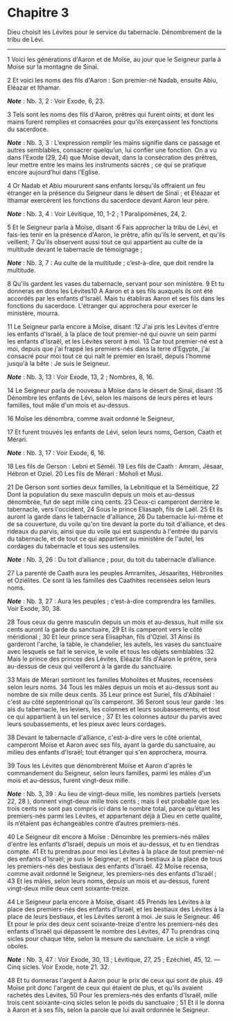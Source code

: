 # Chapitre 3

Dieu choisit les Lévites pour le service du tabernacle.
Dénombrement de la tribu de Lévi.

***

1 Voici les générations d'Aaron et de Moïse, au jour que le Seigneur parla à Moïse sur la montagne de Sinaï.


2 Et voici les noms des fils d'Aaron : Son premier-né Nadab, ensuite Abiu, Eléazar et Ithamar.

***Note*** :  Nb. 3, 2 : Voir Exode, 6, 23.

3 Tels sont les noms des fils d'Aaron, prêtres qui furent oints, et dont les mains furent remplies et consacrées pour qu'ils exerçassent les fonctions du sacerdoce.

***Note*** :  Nb. 3, 3 : L’expression remplir les mains signifie dans ce passage et autres semblables, consacrer quelqu’un, lui confier une fonction. On a vu dans l’Exode (29, 24) que Moïse devait, dans la consécration des prêtres, leur mettre entre les mains les instruments sacrés ; ce qui se pratique encore aujourd’hui dans l’Eglise.

4 Or Nadab et Abiu moururent sans enfants lorsqu'ils offraient un feu étranger en la présence du Seigneur dans le désert de Sinaï ; et Eléazar et Ithamar exercèrent les fonctions du sacerdoce devant Aaron leur père.

***Note*** :  Nb. 3, 4 : Voir Lévitique, 10, 1-2 ; 1 Paralipomènes, 24, 2.


5 Et le Seigneur parla à Moïse, disant :6 Fais approcher la tribu de Lévi, et fais-les tenir en la présence d'Aaron, le prêtre, afin qu'ils le servent, et qu'ils veillent; 7 Qu'ils observent aussi tout ce qui appartient au culte de la multitude devant le tabernacle de témoignage ;

***Note*** :  Nb. 3, 7 : Au culte de la multitude ; c’est-à-dire, que doit rendre la multitude.

8 Qu'ils gardent les vases du tabernacle, servant pour son ministère. 9 Et tu donneras en dons les Lévites10 A Aaron et à ses fils auxquels ils ont été accordés par les enfants d'Israël. Mais tu établiras Aaron et ses fils dans les fonctions du sacerdoce. L'étranger qui approchera pour exercer le ministère, mourra.


11 Le Seigneur parla encore à Moïse, disant :12 J'ai pris les Lévites d'entre les enfants d'Israël, à la place de tout premier-né qui ouvre un sein parmi les enfants d'Israël, et les Lévites seront à moi. 13 Car tout premier-né est à moi, depuis que j'ai frappé les premiers-nés dans la terre d'Egypte, j'ai consacré pour moi tout ce qui naît le premier en Israël, depuis l'homme jusqu'à la bête : Je suis le Seigneur.

***Note*** :  Nb. 3, 13 : Voir Exode, 13, 2 ; Nombres, 8, 16.


14 Le Seigneur parla de nouveau à Moïse dans le désert de Sinaï, disant :15 Dénombre les enfants de Lévi, selon les maisons de leurs pères et leurs familles, tout mâle d'un mois et au-dessus.


16 Moïse les dénombra, comme avait ordonné le Seigneur,


17 Et furent trouvés les enfants de Lévi, selon leurs noms, Gerson, Caath et Mérari.

***Note*** :  Nb. 3, 17 : Voir Exode, 6, 16.

18 Les fils de Gerson : Lebni et Séméi. 19 Les fils de Caath : Amram, Jésaar, Hébron et Oziel. 20 Les fils de Mérari : Moholi et Musi.


21 De Gerson sont sorties deux familles, la Lebnitique et la Séméitique, 22 Dont la population du sexe masculin depuis un mois et au-dessus dénombrée, fut de sept mille cinq cents. 23 Ceux-ci camperont derrière le tabernacle, vers l'occident, 24 Sous le prince Eliasaph, fils de Laël. 25 Et ils auront la garde dans le tabernacle d'alliance, 26 Du tabernacle lui-même et de sa couverture, du voile qu'on tire devant la porte du toit d'alliance, et des rideaux du parvis, ainsi que du voile qui est suspendu à l'entrée du parvis du tabernacle, et de tout ce qui appartient au ministère de l'autel, les cordages du tabernacle et tous ses ustensiles.

***Note*** :  Nb. 3, 26 : Du toit d’alliance ; pour, du toit du tabernacle d’alliance.


27 La parenté de Caath aura les peuples Amramites, Jésaarites, Hébronites et Oziélites. Ce sont là les familles des Caathites recensées selon leurs noms.

***Note*** :  Nb. 3, 27 : Aura les peuples ; c’est-à-dire comprendra les familles. Voir Exode, 30, 38.

28 Tous ceux du genre masculin depuis un mois et au-dessus, huit mille six cents auront la garde du sanctuaire, 29 Et ils camperont vers le côté méridional ; 30 Et leur prince sera Elisaphan, fils d'Oziel. 31 Ainsi ils garderont l'arche, la table, le chandelier, les autels, les vases du sanctuaire avec lesquels se fait le service, le voile et tous les objets semblables :32 Mais le prince des princes des Lévites, Eléazar fils d'Aaron le prêtre, sera au-dessus de ceux qui veilleront à la garde du sanctuaire.


33 Mais de Mérari sortiront les familles Moholites et Musites, recensées selon leurs noms. 34 Tous les mâles depuis un mois et au-dessus sont au nombre de six mille deux cents. 35 Leur prince est Suriel, fils d'Abihaïel : c'est au côté septentrional qu'ils camperont. 36 Seront sous leur garde : les ais du tabernacle, les leviers, les colonnes et leurs soubassements, et tout ce qui appartient à un tel service ; 37 Et les colonnes autour du parvis avec leurs soubassements, et les pieux avec leurs cordages.


38 Devant le tabernacle d'alliance, c'est-à-dire vers le côté oriental, camperont Moïse et Aaron avec ses fils, ayant la garde du sanctuaire, au milieu des enfants d'Israël; tout étranger qui s'en approchera, mourra.


39 Tous les Lévites que dénombrèrent Moïse et Aaron d'après le commandement du Seigneur, selon leurs familles, parmi les mâles d'un mois et au-dessus, furent vingt-deux mille.

***Note*** :  Nb. 3, 39 : Au lieu de vingt-deux mille, les nombres partiels (versets 22, 28 ), donnent vingt-deux mille trois cents ; mais il est probable que les trois cents ne sont pas compris ici dans le nombre total, parce qu’étant les premiers-nés parmi les Lévites, et appartenant déjà à Dieu en cette qualité, ils n’étaient pas échangeables contre d’autres premiers-nés.


40 Le Seigneur dit encore à Moïse : Dénombre les premiers-nés mâles d'entre les enfants d'Israël, depuis un mois et au-dessus, et tu en tiendras compte. 41 Et tu prendras pour moi les Lévites à la place de tout premier-né des enfants d'Israël; je suis le Seigneur; et leurs bestiaux à la place de tous les premiers-nés des bestiaux des enfants d'Israël. 42 Moïse recensa, comme avait ordonné le Seigneur, les premiers-nés des enfants d'Israël ; 43 Et les mâles, selon leurs noms, depuis un mois et au-dessus, furent vingt-deux mille deux cent soixante-treize.


44 Le Seigneur parla encore à Moïse, disant :45 Prends les Lévites à la place des premiers-nés des enfants d'Israël, et les bestiaux des Lévites à la place de leurs bestiaux, et les Lévites seront à moi. Je suis le Seigneur. 46 Et pour le prix des deux cent soixante-treize d'entre les premiers-nés des enfants d'Israël qui dépassent le nombre des Lévites, 47 Tu prendras cinq sicles pour chaque tête, selon la mesure du sanctuaire. Le sicle a vingt oboles.

***Note*** :  Nb. 3, 47 : Voir Exode, 30, 13 ; Lévitique, 27, 25 ; Ezéchiel, 45, 12. ― Cinq sicles. Voir Exode, note 21. 32.

48 Et tu donneras l'argent à Aaron pour le prix de ceux qui sont de plus. 49 Moïse prit donc l'argent de ceux qui étaient de plus, et qu'ils avaient rachetés des Lévites, 50 Pour les premiers-nés des enfants d'Israël, mille trois cent soixante-cinq sicles selon le poids du sanctuaire ; 51 Et il le donna à Aaron et à ses fils, selon la parole que lui avait ordonnée le Seigneur.

